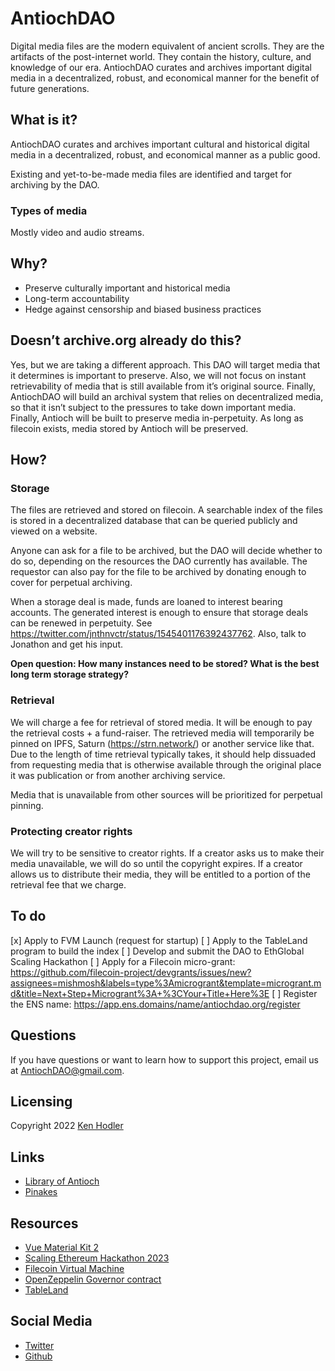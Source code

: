 #  AntiochDAO
Digital media files are the modern equivalent of ancient scrolls. They are the artifacts of the post-internet world. They contain the history, culture, and knowledge of our era. AntiochDAO curates and archives important digital media in a decentralized, robust, and economical manner for the benefit of future generations.
## What is it?
AntiochDAO curates and archives important cultural and historical digital media in a decentralized, robust, and economical manner as a public good.

Existing and yet-to-be-made media files are identified and target for archiving by the DAO.

### Types of media
Mostly video and audio streams.

## Why?
- Preserve culturally important and historical media
- Long-term accountability
- Hedge against censorship and biased business practices

## Doesn’t archive.org already do this?
Yes, but we are taking a different approach. This DAO will target media that it determines is important to preserve. Also, we will not focus on instant retrievability of media that is still available from it’s original source. Finally, AntiochDAO will build an archival system that relies on decentralized media, so that it isn’t subject to the pressures to take down important media. Finally, Antioch will be built to preserve media in-perpetuity. As long as filecoin exists, media stored by Antioch will be preserved.

## How?
### Storage
The files are retrieved and stored on filecoin. A searchable index of the files is stored in a decentralized database that can be queried publicly and viewed on a website.

Anyone can ask for a file to be archived, but the DAO will decide whether to do so, depending on the resources the DAO currently has available. The requestor can also pay for the file to be archived by donating enough to cover for perpetual archiving.

When a storage deal is made, funds are loaned to interest bearing accounts. The generated interest is enough to ensure that storage deals can be renewed in perpetuity. See https://twitter.com/jnthnvctr/status/1545401176392437762. Also, talk to Jonathon and get his input.

**Open question: How many instances need to be stored? What is the best long term storage strategy?**

### Retrieval
We will charge a fee for retrieval of stored media. It will be enough to pay the retrieval costs + a fund-raiser. The retrieved media will temporarily be pinned on IPFS, Saturn (https://strn.network/) or another service like that. Due to the length of time retrieval typically takes, it should help dissuaded from requesting media that is otherwise available through the original place it was publication or from another archiving service.

Media that is unavailable from other sources will be prioritized for perpetual pinning.

### Protecting creator rights
We will try to be sensitive to creator rights. If a creator asks us to make their media unavailable, we will do so until the copyright expires. If a creator allows us to distribute their media, they will be entitled to a portion of the retrieval fee that we charge.

## To do
[x] Apply to FVM Launch (request for startup)
[ ] Apply to the TableLand program to build the index
[ ] Develop and submit the DAO to EthGlobal Scaling Hackathon
[ ] Apply for a Filecoin micro-grant: https://github.com/filecoin-project/devgrants/issues/new?assignees=mishmosh&labels=type%3Amicrogrant&template=microgrant.md&title=Next+Step+Microgrant%3A+%3CYour+Title+Here%3E
[ ] Register the ENS name: https://app.ens.domains/name/antiochdao.org/register

## Questions
If you have questions or want to learn how to support this project, email us at [AntiochDAO@gmail.com](mailto:AntiochDAO@gmail.com).

## Licensing
Copyright 2022 [Ken Hodler](https://github.com/bgok)

## Links
- [Library of Antioch](https://en.wikipedia.org/wiki/Library_of_Antioch)
- [Pinakes](https://en.wikipedia.org/wiki/Pinakes)

## Resources
- [Vue Material Kit 2](http://demos.creative-tim.com/vue-material-kit/#/?ref=readme-vmk)
- [Scaling Ethereum Hackathon 2023](https://ethglobal.com/events/scaling2023)
- [Filecoin Virtual Machine](https://fvm.filecoin.io/)
- [OpenZeppelin Governor contract](https://docs.openzeppelin.com/contracts/4.x/api/governance)
- [TableLand](https://tableland.xyz/)

## Social Media
- [Twitter](https://twitter.com/AntiochDAO)
- [Github](https://github.com/AntiochDAO)
